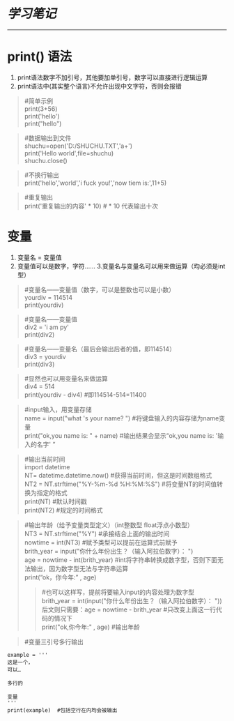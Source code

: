 # *学习笔记*
----------

# print() 语法

1. print语法数字不加引号，其他要加单引号，数字可以直接进行逻辑运算
2. print语法中(其实整个语言)不允许出现中文字符，否则会报错


> #简单示例<br>
print(3+56)<br>
print('hello')<br>
print("hello")

> #数据输出到文件<br>
shuchu=open('D:/SHUCHU.TXT','a+')<br>
print('Hello world',file=shuchu)<br>
shuchu.close()

> #不换行输出<br>
print('hello','world','i fuck you!','now tiem is:',11+5)

> #重复输出<br>
print('重复输出的内容' * 10) # * 10 代表输出十次



# 变量

1. 变量名 = 变量值
2. 变量值可以是数字，字符……
3.变量名与变量名可以用来做运算（均必须是int型）

> #变量名——变量值（数字，可以是整数也可以是小数）<br>
yourdiv = 114514 <br>
print(yourdiv)

> #变量名——变量值<br>
div2 = 'i am py'<br>
print(div2)

> #变量名——变量名（最后会输出后者的值，即114514）<br>
div3 = yourdiv<br>
print(div3)

> #显然也可以用变量名来做运算<br>
div4 = 514<br>
print(yourdiv - div4) #即114514-514=11400

> #input输入，用变量存储<br>
name = input("what 's your name? ")  #将键盘输入的内容存储为name变量<br>
print("ok,you name is: "  + name)   #输出结果会显示“ok,you name is: '输入的名字' ”

> #输出当前时间<br>
import datetime  <br>
NT= datetime.datetime.now()  #获得当前时间，但这是时间数组格式<br>
NT2 = NT.strftime("%Y-%m-%d %H:%M:%S")  #将变量NT的时间值转换为指定的格式<br>
print(NT)  #默认时间戳<br>
print(NT2) #规定的时间格式


> #输出年龄（给予变量类型定义）（int整数型 float浮点小数型）<br>
NT3 = NT.strftime("%Y") #承接结合上面的输出时间 <br>
nowtime = int(NT3) #赋予类型可以提前在运算式前赋予<br>
brith_year = input("你什么年份出生？（输入阿拉伯数字）：  ")<br>
age = nowtime - int(brith_year) #int将字符串转换成数字型，否则下面无法输出，因为数字型无法与字符串运算<br>
print(“ok，你今年:” , age)<br>
>>#也可以这样写，提前将要输入input的内容处理为数字型<br>
>>brith_year = int(input("你什么年份出生？（输入阿拉伯数字）：  "))<br>
>>后文则只需要：age = nowtime - brith_year #只改变上面这一行代码的情况下<br>
>>print("ok,你今年:" , age)  #输出年龄


> #变量三引号多行输出<br>

    example = '''
    这是一个，
    可以…

    多行的

    变量
    '''
    print(example)  #包括空行在内均会被输出
    

